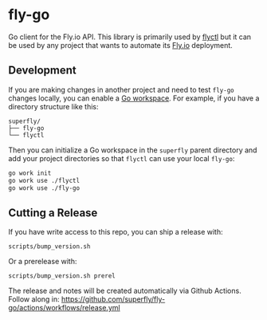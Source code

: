 fly-go
======

Go client for the Fly.io API. This library is primarily used by [flyctl][] but
it can be used by any project that wants to automate its [Fly.io] deployment.

[flyctl]: https://github.com/superfly/flyctl
[Fly.io]: https://fly.io


## Development

If you are making changes in another project and need to test `fly-go` changes
locally, you can enable a [Go workspace][]. For example, if you have a directory
structure like this:

```
superfly/
├── fly-go
└── flyctl
```

Then you can initialize a Go workspace in the `superfly` parent directory and
add your project directories so that `flyctl` can use your local `fly-go`:

```sh
go work init
go work use ./flyctl
go work use ./fly-go
```

[Go workspace]: https://go.dev/blog/get-familiar-with-workspaces

## Cutting a Release

If you have write access to this repo, you can ship a release with:

`scripts/bump_version.sh`

Or a prerelease with:

`scripts/bump_version.sh prerel`

The release and notes will be created automatically via Github Actions. Follow along in: https://github.com/superfly/fly-go/actions/workflows/release.yml
